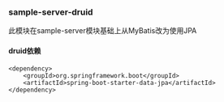 ### sample-server-druid
此模块在sample-server模块基础上从MyBatis改为使用JPA

#### druid依赖
```
<dependency>
    <groupId>org.springframework.boot</groupId>
    <artifactId>spring-boot-starter-data-jpa</artifactId>
</dependency>
```